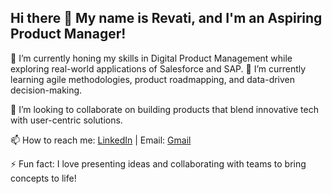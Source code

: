 ## Hi there 👋 My name is Revati, and I'm an Aspiring Product Manager! 

🔭 I’m currently honing my skills in Digital Product Management while exploring real-world applications of Salesforce and SAP.
🌱 I’m currently learning agile methodologies, product roadmapping, and data-driven decision-making.


👯 I’m looking to collaborate on building products that blend innovative tech with user-centric solutions.

📫 How to reach me: [LinkedIn](https://www.linkedin.com/in/revati-ganorkar) | Email: [Gmail](revati.rsg@gmail.com)


⚡ Fun fact: I love presenting ideas and collaborating with teams to bring concepts to life!

<!--
**RevatiSG/RevatiSG** is a ✨ _special_ ✨ repository because its `README.md` (this file) appears on your GitHub profile.

Here are some ideas to get you started:

- 🔭 I’m currently working on ...
- 🌱 I’m currently learning ...
- 👯 I’m looking to collaborate on ...
- 🤔 I’m looking for help with ...
- 💬 Ask me about ...
- 📫 How to reach me: ...
- 😄 Pronouns: ...
- ⚡ Fun fact: ...
-->
